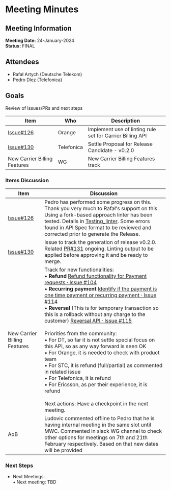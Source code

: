 # Meeting Minutes
## Meeting Information
**Meeting Date:** 24-January-2024<br/>
**Status:** FINAL

## Attendees

- Rafał Artych (Deutsche Telekom)
- Pedro Díez (Telefonica)


## Goals
Review of Issues/PRs and next steps</br>


Item | Who | Description
---- | ---- | ----
[Issue#126](https://github.com/camaraproject/CarrierBillingCheckOut/issues/126) | Orange | Implement use of linting rule set for Carrier Billing API
[Issue#130](https://github.com/camaraproject/CarrierBillingCheckOut/issues/130) | Telefonica | Settle Proposal for Release Candidate - v0.2.0
New Carrier Billing Features | WG | New Carrier Billing Features track


### Items Discussion

Item | Discussion
---- | ---- 
[Issue#126](https://github.com/camaraproject/CarrierBillingCheckOut/issues/126) | Pedro has performed some progress on this. Thank you very much to Rafał's support on this. Using a fork-based approach linter has been tested. Details in [Testing_linter](https://github.com/PedroDiez/CarrierBillingCheckOut/pull/1). Some errors found in API Spec format to be reviewed and corrected prior to generate the Release.
[Issue#130](https://github.com/camaraproject/CarrierBillingCheckOut/issues/130) | Issue to track the generation of release v0.2.0. Related [PR#131](https://github.com/camaraproject/CarrierBillingCheckOut/pull/131) ongoing. Linting output to be applied before approving it and be ready to merge.
New Carrier Billing Features | Track for new functionalities:<br>• **Refund** [Refund functionality for Payment requests · Issue #104](https://github.com/camaraproject/CarrierBillingCheckOut/issues/104)<br>• **Recurring payment** [Identify if the payment is one time payment or recurring payment · Issue #114](https://github.com/camaraproject/CarrierBillingCheckOut/issues/114)<br>• **Reversal** (This is for temporary transaction so this is a rollback without any charge to the customer) [Reversal API · Issue #115](https://github.com/camaraproject/CarrierBillingCheckOut/issues/115)<br><br>Priorities from the community:<br>• For DT, so far it is not settle special focus on this API, so as any way forward is seen OK<br>• For Orange, it is needed to check with product team<br>• For STC, it is refund (full/partial) as commented in related issue<br>• For Telefonica, it is refund<br>• For Ericsson, as per their experience, it is refund<br><br> Next actions: Have a checkpoint in the next meeting.
AoB | Ludovic commented offline to Pedro that he is having internal meeting in the same slot until MWC. Commented in slack WG channel to check other options for meetings on 7th and 21th February respectively. Based on that new dates will be provided  


### Next Steps
- Next Meetings:<br/>
	• Next meeting: TBD<br/>
